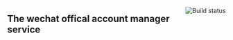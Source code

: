<a href="https://travis-ci.org/battle-bay/wenode"><img align="right" src="https://travis-ci.org/battle-bay/wenode.svg?branch=master" alt="Build status" /></a>
## The wechat offical account manager service
